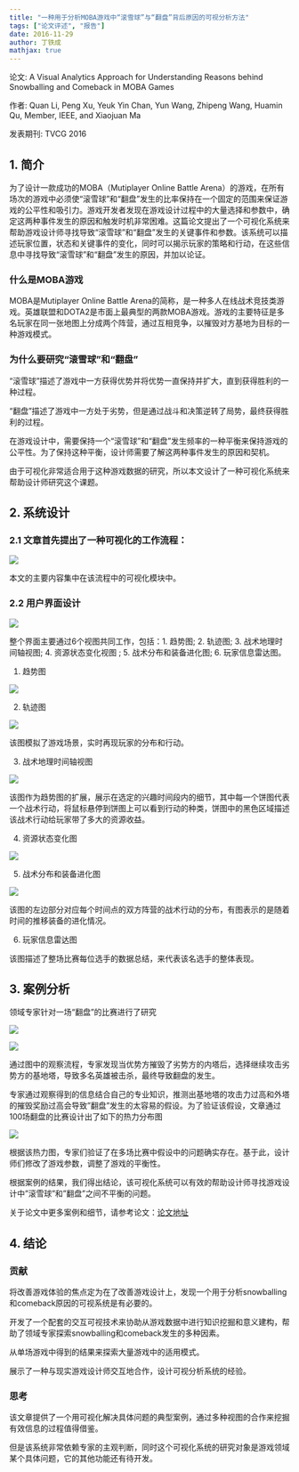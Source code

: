 ```yaml
---
title: "一种用于分析MOBA游戏中“滚雪球”与“翻盘”背后原因的可视分析方法"
tags: ["论文评述", "报告"]
date: 2016-11-29
author: 丁铁成
mathjax: true
---
```


论文: A Visual Analytics Approach for Understanding Reasons behind Snowballing and Comeback in MOBA Games

作者: Quan Li, Peng Xu, Yeuk Yin Chan, Yun Wang, Zhipeng Wang, Huamin Qu, Member, IEEE, and Xiaojuan Ma

发表期刊: TVCG 2016



## 1. 简介

为了设计一款成功的MOBA（Mutiplayer Online Battle Arena）的游戏，在所有场次的游戏中必须使“滚雪球”和“翻盘”发生的比率保持在一个固定的范围来保证游戏的公平性和吸引力。游戏开发者发现在游戏设计过程中的大量选择和参数中，确定这两种事件发生的原因和触发时机非常困难。这篇论文提出了一个可视化系统来帮助游戏设计师寻找导致“滚雪球”和“翻盘”发生的关键事件和参数。该系统可以描述玩家位置，状态和关键事件的变化，同时可以揭示玩家的策略和行动，在这些信息中寻找导致“滚雪球”和“翻盘”发生的原因，并加以论证。

### 什么是MOBA游戏

MOBA是Mutiplayer Online Battle Arena的简称，是一种多人在线战术竞技类游戏。英雄联盟和DOTA2是市面上最典型的两款MOBA游戏。游戏的主要特征是多名玩家在同一张地图上分成两个阵营，通过互相竞争，以摧毁对方基地为目标的一种游戏模式。

### 为什么要研究“滚雪球”和“翻盘”

“滚雪球”描述了游戏中一方获得优势并将优势一直保持并扩大，直到获得胜利的一种过程。

“翻盘”描述了游戏中一方处于劣势，但是通过战斗和决策逆转了局势，最终获得胜利的过程。

在游戏设计中，需要保持一个“滚雪球”和“翻盘”发生频率的一种平衡来保持游戏的公平性。为了保持这种平衡，设计师需要了解这两种事件发生的原因和契机。

由于可视化非常适合用于这种游戏数据的研究，所以本文设计了一种可视化系统来帮助设计师研究这个课题。

## 2. 系统设计

### 2.1 文章首先提出了一种可视化的工作流程：

![](http://www.cad.zju.edu.cn/home/vagblog/wp-content/uploads/2016/11/12.png)

本文的主要内容集中在该流程中的可视化模块中。

### 2.2 用户界面设计

![](http://www.cad.zju.edu.cn/home/vagblog/wp-content/uploads/2016/11/21.png)

整个界面主要通过6个视图共同工作，包括：1. 趋势图; 2. 轨迹图; 3. 战术地理时间轴视图; 4. 资源状态变化视图 ; 5. 战术分布和装备进化图; 6. 玩家信息雷达图。

1. 趋势图

![](http://www.cad.zju.edu.cn/home/vagblog/wp-content/uploads/2016/11/31.png)

2.  轨迹图

![](http://www.cad.zju.edu.cn/home/vagblog/wp-content/uploads/2016/11/41.png)

该图模拟了游戏场景，实时再现玩家的分布和行动。

3. 战术地理时间轴视图

 ![](http://www.cad.zju.edu.cn/home/vagblog/wp-content/uploads/2016/11/121.png)

该图作为趋势图的扩展，展示在选定的兴趣时间段内的细节，其中每一个饼图代表一个战术行动，将鼠标悬停到饼图上可以看到行动的种类，饼图中的黑色区域描述该战术行动给玩家带了多大的资源收益。

4. 资源状态变化图

![](http://www.cad.zju.edu.cn/home/vagblog/wp-content/uploads/2016/11/61.png)

5.  战术分布和装备进化图

![](http://www.cad.zju.edu.cn/home/vagblog/wp-content/uploads/2016/11/71.png)

该图的左边部分对应每个时间点的双方阵营的战术行动的分布，有图表示的是随着时间的推移装备的进化情况。

6. 玩家信息雷达图

该图描述了整场比赛每位选手的数据总结，来代表该名选手的整体表现。

## 3. 案例分析

领域专家针对一场“翻盘”的比赛进行了研究

![](http://www.cad.zju.edu.cn/home/vagblog/wp-content/uploads/2016/11/91.png)

![](http://www.cad.zju.edu.cn/home/vagblog/wp-content/uploads/2016/11/101.png)

通过图中的观察流程，专家发现当优势方摧毁了劣势方的内塔后，选择继续攻击劣势方的基地塔，导致多名英雄被击杀，最终导致翻盘的发生。

专家通过观察得到的信息结合自己的专业知识，推测出基地塔的攻击力过高和外塔的摧毁奖励过高会导致”翻盘”发生的太容易的假设。为了验证该假设，文章通过100场翻盘的比赛设计出了如下的热力分布图

![](http://www.cad.zju.edu.cn/home/vagblog/wp-content/uploads/2016/11/111.png)

根据该热力图，专家们验证了在多场比赛中假设中的问题确实存在。基于此，设计师们修改了游戏参数，调整了游戏的平衡性。

根据案例的结果，我们得出结论，该可视化系统可以有效的帮助设计师寻找游戏设计中”滚雪球”和”翻盘”之间不平衡的问题。

关于论文中更多案例和细节，请参考论文：[论文地址](http://www.cse.ust.hk/~huamin/tvcg_quan_2017.pdf)

## 4. 结论

### 贡献

将改善游戏体验的焦点定为在了改善游戏设计上，发现一个用于分析snowballing和comeback原因的可视系统是有必要的。

开发了一个配套的交互可视技术来协助从游戏数据中进行知识挖掘和意义建构，帮助了领域专家探索snowballing和comeback发生的多种因素。

从单场游戏中得到的结果来探索大量游戏中的适用模式。

展示了一种与现实游戏设计师交互地合作，设计可视分析系统的经验。

### 思考

该文章提供了一个用可视化解决具体问题的典型案例，通过多种视图的合作来挖掘有效信息的过程值得借鉴。

但是该系统非常依赖专家的主观判断，同时这个可视化系统的研究对象是游戏领域某个具体问题，它的其他功能还有待开发。